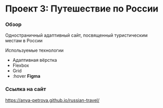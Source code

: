 # Проект 3: Путешествие по России

### Обзор
Одностраничный адаптивный сайт, посвященный туристическим местам в России

Используемые технологии

* Адаптивная вёрстка
* Flexbox
* Grid
* :hover
**Figma**

### Ссылка на сайт

https://anya-petrova.github.io/russian-travel/
